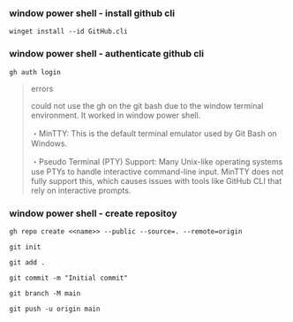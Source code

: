 ### window power shell - install github cli
`winget install --id GitHub.cli`
### window power shell - authenticate github cli
`gh auth login`


>errors
>
>could not use the gh on the git bash due to the window terminal environment. It worked in window power shell.
> 
>・MinTTY: This is the default terminal emulator used by Git Bash on Windows.
>
>・Pseudo Terminal (PTY) Support: Many Unix-like operating systems use PTYs to handle interactive command-line input. MinTTY does not fully support this, which causes issues with tools like GitHub CLI that rely on interactive prompts.

### window power shell - create repositoy
`gh repo create <<name>> --public --source=. --remote=origin`

`git init`

`git add . `

`git commit -m "Initial commit"`

`git branch -M main`

`git push -u origin main`

